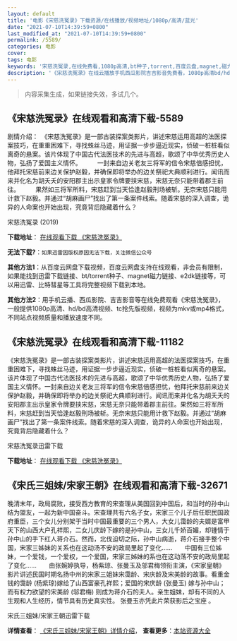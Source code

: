 ```yaml
---
layout: default
title: '电影《宋慈洗冤录》下载资源/在线播放/视频地址/1080p/高清/蓝光'
date: "2021-07-10T14:39:59+0800"
last_modified_at: "2021-07-10T14:39:59+0800"
permalink: /5589/
categories: 电影
cover:
tags: 电影
keywords: '宋慈洗冤录,在线免费看,1080p高清,bt种子,torrent,百度云盘,magnet,磁力链,迅雷下载资源'
description: '《宋慈洗冤录》在线云播放手机西瓜影院吉吉影音免费看，1080p高清bd/hd未删减完整版和tc抢先枪版，mkv/mp4格式，附带bt/torrent种子、magnet/磁力链、百度云盘、网盘资源迅雷下载链接'
---
```


>内容采集生成，如果链接失效，多试几个。


## 《宋慈洗冤录》在线观看和高清下载-5589

剧情介绍：　《宋慈洗冤录》是一部古装探案类影片，讲述宋慈运用高超的法医探案技巧，在重重困难下，寻找蛛丝马迹，用证据一步步逼近现实，侦破一桩桩看似离奇的悬案。该片体现了中国古代法医技术的先进与高超，歌颂了中华优秀历史人物，弘扬了爱国主义情怀。  　　一封来自边关老友三将军的信令宋慈倍感担忧，他拜托宋慈前来边关保护赵毅，并确保即将举办的边关祭祀大典顺利进行。闻讯而来并化名为胡夭夭的安阳郡主出示皇家令牌要挟宋慈，宋慈无奈只能带着郡主前往。  　　果然如三将军所料，宋慈赶到当天恰逢赵毅刑场被斩。无奈宋慈只能用计救下赵毅。并通过“胡麻画尸”找出了第一条案件线索。随着宋慈的深入调查，诡异的人命案也开始出现，究竟背后隐藏着什么？


宋慈洗冤录 (2019)

**下载地址**： [在线观看下载 《宋慈洗冤录》](https://www.btbtdy.me/btdy/dy16034.html) 


**无法下载?**：`如果迅雷因版权原因无法下载，关注微信公众号 `

**其他方法1**：从百度云网盘下载视频，百度云网盘支持在线观看，非会员有限制，如果能找到迅雷下载链接、bt/torrent种子、magnet磁力链接、e2dk链接等，可以用迅雷、比特彗星等工具将完整视频下载到本地。

**其他方法2**：用手机云播、西瓜影院、吉吉影音等在线免费观看《宋慈洗冤录》，一般提供1080p高清、hd/bd高清视频、tc抢先版视频，视频为mkv或mp4格式，不同站点视频质量和播放速度不同。


## 《宋慈洗冤录》在线观看和高清下载-11182

《宋慈洗冤录》是一部古装探案类影片，讲述宋慈运用高超的法医探案技巧，在重重困难下，寻找蛛丝马迹，用证据一步步逼近现实，侦破一桩桩看似离奇的悬案。该片体现了中国古代法医技术的先进与高超，歌颂了中华优秀历史人物，弘扬了爱国主义情怀。一封来自边关老友三将军的信令宋慈倍感担忧，他拜托宋慈前来边关保护赵毅，并确保即将举办的边关祭祀大典顺利进行。闻讯而来并化名为胡夭夭的安阳郡主出示皇家令牌要挟宋慈，宋慈无奈只能带着郡主前往。果然如三将军所料，宋慈赶到当天恰逢赵毅刑场被斩。无奈宋慈只能用计救下赵毅。并通过“胡麻画尸”找出了第一条案件线索。随着宋慈的深入调查，诡异的人命案也开始出现，究竟背后隐藏着什么？


宋慈洗冤录迅雷下载

**下载地址**： [在线观看下载 《宋慈洗冤录》](https://www.993dy.com//vod-detail-id-35674.html) 


## 《宋氏三姐妹/宋家王朝》在线观看和高清下载-32671

晚清末年，政局腐败，接受西方教育的宋查理从美国回到中国后，和当时的孙中山结为盟友，一起为新中国奋斗。宋查理共有六名子女，宋家三个儿子后任职民国政府重臣，三个女儿分别架于当时中国最重要的三个男人，大女儿霭龄的夫婿是富甲天下的山西大户孔祥熙，二女儿庆龄下嫁的是孙中山，三女儿千娇百媚，却锺情于孙中山的手下红人蒋介石。然而，北伐迫切之际，孙中山病逝，蒋介石接手整个中国，宋家三姊妹的关系也在这动汤不安的政局里起了变化&hellip;…　　中国有三位姊妹，一个爱钱，一个爱权，一个爱国，宋家三姊妹的系也在这动荡不安的政局里起了变化&hellip;…　　由张婉婷执导，杨紫琼、张曼玉及邬君梅领衔主演，《宋家皇朝》影片讲述民国时期名扬中州的宋家三姐妹宋霭龄、宋庆龄及宋美龄的故事。看重金钱的霭龄 (杨紫琼)嫁给了山西富豪孔祥熙；爱国的宋庆龄 (张曼玉) 嫁与孙中山；而有权力欲望的宋美龄 (邬君梅) 则成为蒋介石的夫人。亲生姐妹，却有不同的人生观和人生经历，情节具有历史真实性。 张曼玉亦凭此片荣获影后之宝座 。</p>


宋氏三姐妹/宋家王朝迅雷下载

**详情查看**： [《宋氏三姐妹/宋家王朝》详情介绍](/movie/32671/)， **查看更多**：[本站资源大全](/movie/t/all/)

